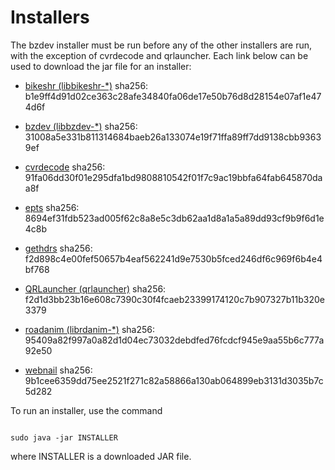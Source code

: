 # Installers
The bzdev installer must be run before any of the other installers are run,
with the exception of cvrdecode and qrlauncher.
Each link below can be used to
download the jar file for an installer:

  - [bikeshr (libbikeshr-*)](https://billzaumen.github.io/bzdev/installers/bikeshr-install-1.4.9.jar)
    sha256: b1e9ff4d91d02ce363c28afe34840fa06de17e50b76d8d28154e07af1e474d6f

  - [bzdev (libbzdev-*)](https://billzaumen.github.io/bzdev/installers/bzdev-install-2.1.16.jar)
    sha256: 31008a5e331b811314684baeb26a133074e19f71ffa89ff7dd9138cbb93639ef

  - [cvrdecode](https://billzaumen.github.io/bzdev/installers/cvrdecode-install-1.1.jar)
    sha256: 91fa06dd30f01e295dfa1bd9808810542f01f7c9ac19bbfa64fab645870daa8f

  - [epts](https://billzaumen.github.io/bzdev/installers/epts-install-1.1.25.jar)
    sha256: 8694ef31fdb523ad005f62c8a8e5c3db62aa1d8a1a5a89dd93cf9b9f6d1e4c8b

  - [gethdrs](https://billzaumen.github.io/bzdev/installers/gethdrs-install-1.1.1.jar)
    sha256: f2d898c4e00fef50657b4eaf562241d9e7530b5fced246df6c969f6b4e4bf768

  - [QRLauncher (qrlauncher)](https://billzaumen.github.io/bzdev/installers/qrlauncher-install-1.13.jar)
    sha256: f2d1d3bb23b16e608c7390c30f4fcaeb23399174120c7b907327b11b320e3379

  - [roadanim (librdanim-*)](https://billzaumen.github.io/bzdev/installers/roadanim-install-1.4.13.jar)
    sha256: 95409a82f997a0a82d1d04ec73032debdfed76fcdcf945e9aa55b6c777a92e50

  - [webnail](https://billzaumen.github.io/bzdev/installers/webnail-install-1.6.27.jar)
    sha256: 9b1cee6359dd75ee2521f271c82a58866a130ab064899eb3131d3035b7c5d282

To run an installer, use the command

```

sudo java -jar INSTALLER
```

where INSTALLER is a downloaded JAR file.

